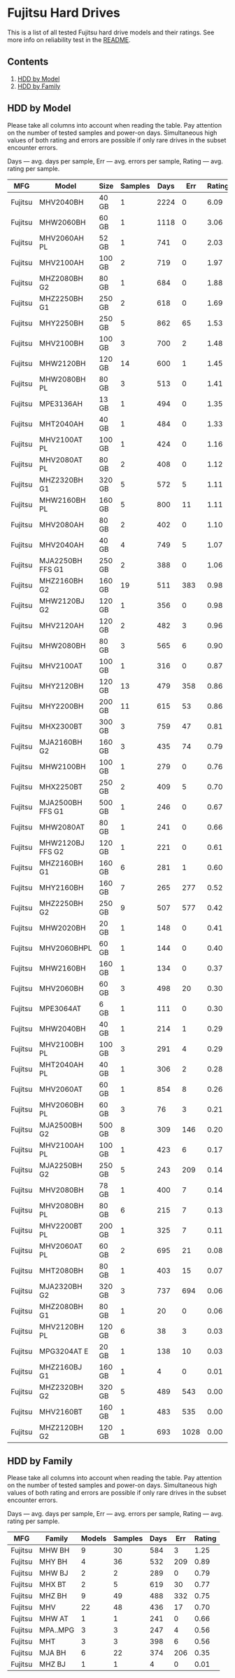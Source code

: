 Fujitsu Hard Drives
===================

This is a list of all tested Fujitsu hard drive models and their ratings. See more
info on reliability test in the [README](https://github.com/linuxhw/SMART).

Contents
--------

1. [ HDD by Model  ](#hdd-by-model)
2. [ HDD by Family ](#hdd-by-family)

HDD by Model
------------

Please take all columns into account when reading the table. Pay attention on the
number of tested samples and power-on days. Simultaneous high values of both rating
and errors are possible if only rare drives in the subset encounter errors.

Days   — avg. days per sample,
Err    — avg. errors per sample,
Rating — avg. rating per sample.

| MFG       | Model              | Size   | Samples | Days  | Err   | Rating |
|-----------|--------------------|--------|---------|-------|-------|--------|
| Fujitsu   | MHV2040BH          | 40 GB  | 1       | 2224  | 0     | 6.09   |
| Fujitsu   | MHW2060BH          | 60 GB  | 1       | 1118  | 0     | 3.06   |
| Fujitsu   | MHV2060AH PL       | 52 GB  | 1       | 741   | 0     | 2.03   |
| Fujitsu   | MHV2100AH          | 100 GB | 2       | 719   | 0     | 1.97   |
| Fujitsu   | MHZ2080BH G2       | 80 GB  | 1       | 684   | 0     | 1.88   |
| Fujitsu   | MHZ2250BH G1       | 250 GB | 2       | 618   | 0     | 1.69   |
| Fujitsu   | MHY2250BH          | 250 GB | 5       | 862   | 65    | 1.53   |
| Fujitsu   | MHV2100BH          | 100 GB | 3       | 700   | 2     | 1.48   |
| Fujitsu   | MHW2120BH          | 120 GB | 14      | 600   | 1     | 1.45   |
| Fujitsu   | MHW2080BH PL       | 80 GB  | 3       | 513   | 0     | 1.41   |
| Fujitsu   | MPE3136AH          | 13 GB  | 1       | 494   | 0     | 1.35   |
| Fujitsu   | MHT2040AH          | 40 GB  | 1       | 484   | 0     | 1.33   |
| Fujitsu   | MHV2100AT PL       | 100 GB | 1       | 424   | 0     | 1.16   |
| Fujitsu   | MHV2080AT PL       | 80 GB  | 2       | 408   | 0     | 1.12   |
| Fujitsu   | MHZ2320BH G1       | 320 GB | 5       | 572   | 5     | 1.11   |
| Fujitsu   | MHW2160BH PL       | 160 GB | 5       | 800   | 11    | 1.11   |
| Fujitsu   | MHV2080AH          | 80 GB  | 2       | 402   | 0     | 1.10   |
| Fujitsu   | MHV2040AH          | 40 GB  | 4       | 749   | 5     | 1.07   |
| Fujitsu   | MJA2250BH FFS G1   | 250 GB | 2       | 388   | 0     | 1.06   |
| Fujitsu   | MHZ2160BH G2       | 160 GB | 19      | 511   | 383   | 0.98   |
| Fujitsu   | MHW2120BJ G2       | 120 GB | 1       | 356   | 0     | 0.98   |
| Fujitsu   | MHV2120AH          | 120 GB | 2       | 482   | 3     | 0.96   |
| Fujitsu   | MHW2080BH          | 80 GB  | 3       | 565   | 6     | 0.90   |
| Fujitsu   | MHV2100AT          | 100 GB | 1       | 316   | 0     | 0.87   |
| Fujitsu   | MHY2120BH          | 120 GB | 13      | 479   | 358   | 0.86   |
| Fujitsu   | MHY2200BH          | 200 GB | 11      | 615   | 53    | 0.86   |
| Fujitsu   | MHX2300BT          | 300 GB | 3       | 759   | 47    | 0.81   |
| Fujitsu   | MJA2160BH G2       | 160 GB | 3       | 435   | 74    | 0.79   |
| Fujitsu   | MHW2100BH          | 100 GB | 1       | 279   | 0     | 0.76   |
| Fujitsu   | MHX2250BT          | 250 GB | 2       | 409   | 5     | 0.70   |
| Fujitsu   | MJA2500BH FFS G1   | 500 GB | 1       | 246   | 0     | 0.67   |
| Fujitsu   | MHW2080AT          | 80 GB  | 1       | 241   | 0     | 0.66   |
| Fujitsu   | MHW2120BJ FFS G2   | 120 GB | 1       | 221   | 0     | 0.61   |
| Fujitsu   | MHZ2160BH G1       | 160 GB | 6       | 281   | 1     | 0.60   |
| Fujitsu   | MHY2160BH          | 160 GB | 7       | 265   | 277   | 0.52   |
| Fujitsu   | MHZ2250BH G2       | 250 GB | 9       | 507   | 577   | 0.42   |
| Fujitsu   | MHW2020BH          | 20 GB  | 1       | 148   | 0     | 0.41   |
| Fujitsu   | MHV2060BHPL        | 60 GB  | 1       | 144   | 0     | 0.40   |
| Fujitsu   | MHW2160BH          | 160 GB | 1       | 134   | 0     | 0.37   |
| Fujitsu   | MHV2060BH          | 60 GB  | 3       | 498   | 20    | 0.30   |
| Fujitsu   | MPE3064AT          | 6 GB   | 1       | 111   | 0     | 0.30   |
| Fujitsu   | MHW2040BH          | 40 GB  | 1       | 214   | 1     | 0.29   |
| Fujitsu   | MHV2100BH PL       | 100 GB | 3       | 291   | 4     | 0.29   |
| Fujitsu   | MHT2040AH PL       | 40 GB  | 1       | 306   | 2     | 0.28   |
| Fujitsu   | MHV2060AT          | 60 GB  | 1       | 854   | 8     | 0.26   |
| Fujitsu   | MHV2060BH PL       | 60 GB  | 3       | 76    | 3     | 0.21   |
| Fujitsu   | MJA2500BH G2       | 500 GB | 8       | 309   | 146   | 0.20   |
| Fujitsu   | MHV2100AH PL       | 100 GB | 1       | 423   | 6     | 0.17   |
| Fujitsu   | MJA2250BH G2       | 250 GB | 5       | 243   | 209   | 0.14   |
| Fujitsu   | MHV2080BH          | 78 GB  | 1       | 400   | 7     | 0.14   |
| Fujitsu   | MHV2080BH PL       | 80 GB  | 6       | 215   | 7     | 0.13   |
| Fujitsu   | MHV2200BT PL       | 200 GB | 1       | 325   | 7     | 0.11   |
| Fujitsu   | MHV2060AT PL       | 60 GB  | 2       | 695   | 21    | 0.08   |
| Fujitsu   | MHT2080BH          | 80 GB  | 1       | 403   | 15    | 0.07   |
| Fujitsu   | MJA2320BH G2       | 320 GB | 3       | 737   | 694   | 0.06   |
| Fujitsu   | MHZ2080BH G1       | 80 GB  | 1       | 20    | 0     | 0.06   |
| Fujitsu   | MHV2120BH PL       | 120 GB | 6       | 38    | 3     | 0.03   |
| Fujitsu   | MPG3204AT E        | 20 GB  | 1       | 138   | 10    | 0.03   |
| Fujitsu   | MHZ2160BJ G1       | 160 GB | 1       | 4     | 0     | 0.01   |
| Fujitsu   | MHZ2320BH G2       | 320 GB | 5       | 489   | 543   | 0.00   |
| Fujitsu   | MHV2160BT          | 160 GB | 1       | 483   | 535   | 0.00   |
| Fujitsu   | MHZ2120BH G2       | 120 GB | 1       | 693   | 1028  | 0.00   |

HDD by Family
-------------

Please take all columns into account when reading the table. Pay attention on the
number of tested samples and power-on days. Simultaneous high values of both rating
and errors are possible if only rare drives in the subset encounter errors.

Days   — avg. days per sample,
Err    — avg. errors per sample,
Rating — avg. rating per sample.

| MFG       | Family                 | Models | Samples | Days  | Err   | Rating |
|-----------|------------------------|--------|---------|-------|-------|--------|
| Fujitsu   | MHW BH                 | 9      | 30      | 584   | 3     | 1.25   |
| Fujitsu   | MHY BH                 | 4      | 36      | 532   | 209   | 0.89   |
| Fujitsu   | MHW BJ                 | 2      | 2       | 289   | 0     | 0.79   |
| Fujitsu   | MHX BT                 | 2      | 5       | 619   | 30    | 0.77   |
| Fujitsu   | MHZ BH                 | 9      | 49      | 488   | 332   | 0.75   |
| Fujitsu   | MHV                    | 22     | 48      | 436   | 17    | 0.70   |
| Fujitsu   | MHW AT                 | 1      | 1       | 241   | 0     | 0.66   |
| Fujitsu   | MPA..MPG               | 3      | 3       | 247   | 4     | 0.56   |
| Fujitsu   | MHT                    | 3      | 3       | 398   | 6     | 0.56   |
| Fujitsu   | MJA BH                 | 6      | 22      | 374   | 206   | 0.35   |
| Fujitsu   | MHZ BJ                 | 1      | 1       | 4     | 0     | 0.01   |
